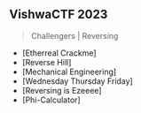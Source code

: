 ## VishwaCTF 2023

> Challengers | Reversing

- [Etherreal Crackme]
- [Reverse Hill]
- [Mechanical Engineering]
- [Wednesday Thursday Friday]
- [Reversing is Ezeeee]
- [Phi-Calculator]

